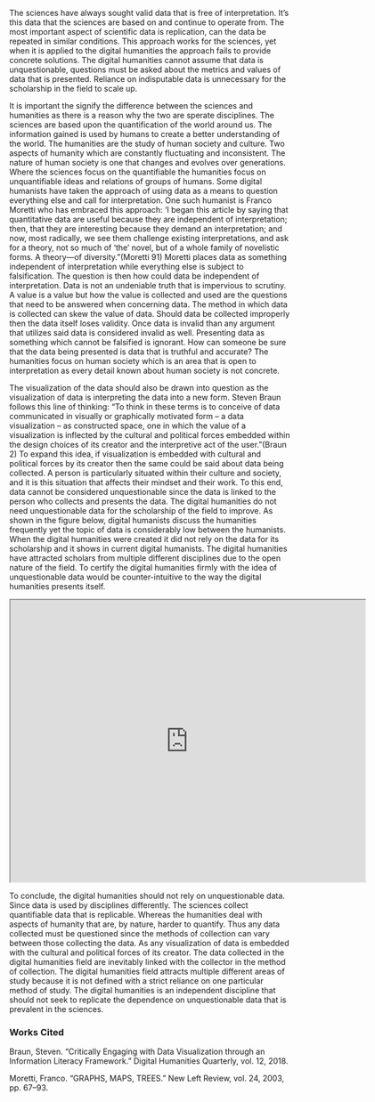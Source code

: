 The sciences have always sought valid data that is free of interpretation. It’s this data that the sciences are based on and continue to operate from. The most important aspect of scientific data is replication, can the data be repeated in similar conditions. This approach works for the sciences, yet when it is applied to the digital humanities the approach fails to provide concrete solutions. The digital humanities cannot assume that data is unquestionable, questions must be asked about the metrics and values of data that is presented. Reliance on indisputable data is unnecessary for the scholarship in the field to scale up.

It is important the signify the difference between the sciences and humanities as there is a reason why the two are sperate disciplines. The sciences are based upon the quantification of the world around us. The information gained is used by humans to create a better understanding of the world. The humanities are the study of human society and culture. Two aspects of humanity which are constantly fluctuating and inconsistent. The nature of human society is one that changes and evolves over generations. Where the sciences focus on the quantifiable the humanities focus on unquantifiable ideas and relations of groups of humans. Some digital humanists have taken the approach of using data as a means to question everything else and call for interpretation. One such humanist is Franco Moretti who has embraced this approach: ‘I began this article by saying that quantitative data are useful because they are independent of interpretation; then, that they are interesting because they demand an interpretation; and now, most radically, we see them challenge existing interpretations, and ask for a theory, not so much of ‘the’ novel, but of a whole family of novelistic forms. A theory—of diversity.”(Moretti 91) Moretti places data as something independent of interpretation while everything else is subject to falsification. The question is then how could data be independent of interpretation. Data is not an undeniable truth that is impervious to scrutiny. A value is a value but how the value is collected and used are the questions that need to be answered when concerning data. The method in which data is collected can skew the value of data. Should data be collected improperly then the data itself loses validity. Once data is invalid than any argument that utilizes said data is considered invalid as well. Presenting data as something which cannot be falsified is ignorant. How can someone be sure that the data being presented is data that is truthful and accurate? The humanities focus on human society which is an area that is open to interpretation as every detail known about human society is not concrete. 

The visualization of the data should also be drawn into question as the visualization of data is interpreting the data into a new form. Steven Braun follows this line of thinking: “To think in these terms is to conceive of data communicated in visually or graphically motivated form – a data visualization – as constructed space, one in which the value of a visualization is inflected by the cultural and political forces embedded within the design choices of its creator and the interpretive act of the user.”(Braun 2) To expand this idea, if visualization is embedded with cultural and political forces by its creator then the same could be said about data being collected. A person is particularly situated within their culture and society, and it is this situation that affects their mindset and their work. To this end, data cannot be considered unquestionable since the data is linked to the person who collects and presents the data. The digital humanities do not need unquestionable data for the scholarship of the field to improve. As shown in the figure below, digital humanists discuss the humanities frequently yet the topic of data is considerably low between the humanists. When the digital humanities were created it did not rely on the data for its scholarship and it shows in current digital humanists. The digital humanities have attracted scholars from multiple different disciplines due to the open nature of the field. To certify the digital humanities firmly with the idea of unquestionable data would be counter-intuitive to the way the digital humanities presents itself.

<!--	Exported from Voyant Tools (voyant-tools.org).
The iframe src attribute below uses a relative protocol to better function with both
http and https sites, but if you're embedding this into a local web page (file protocol)
you should add an explicit protocol (https if you're using voyant-tools.org, otherwise
it depends on this server.
Feel free to change the height and width values or other styling below: -->
<iframe style='width: 637px; height: 507px;' src='https://voyant-tools.org/tool/Trends/?query=data&query=humanities&query=interpretat*&query=scholarship&corpus=26d4ce7c769ed5247b34fd7489a08430'></iframe>

To conclude, the digital humanities should not rely on unquestionable data. Since data is used by disciplines differently. The sciences collect quantifiable data that is replicable. Whereas the humanities deal with aspects of humanity that are, by nature, harder to quantify. Thus any data collected must be questioned since the methods of collection can vary between those collecting the data. As any visualization of data is embedded with the cultural and political forces of its creator. The data collected in the digital humanities field are inevitably linked with the collector in the method of collection. The digital humanities field attracts multiple different areas of study because it is not defined with a strict reliance on one particular method of study. The digital humanities is an independent discipline that should not seek to replicate the dependence on unquestionable data that is prevalent in the sciences.

### Works Cited

Braun, Steven. “Critically Engaging with Data Visualization through an Information Literacy Framework.” Digital Humanities Quarterly, vol. 12, 2018.

Moretti, Franco. “GRAPHS, MAPS, TREES.” New Left Review, vol. 24, 2003, pp. 67–93.
